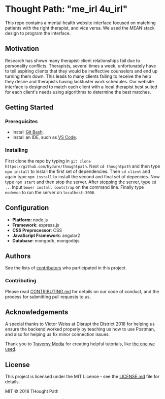 # Thought Path: "me_irl 4u_irl"

This repo contains a mental health website interface focused on matching patients with the right therapist, and vice versa.  We used the MEAN stack design to program the interface.

## Motivation
Research has shown many therapist-client relationships fail due to personality conflicts. Therapists, several times a week, unfortunately have to tell aspiring clients that they would be ineffective counselors and end up turning them down. This leads to many clients failing to receive the help they desire and therapists having lackluster work schedules. Our website interface is designed to match each client with a local therapist best suited for each client's needs using algorithms to determine the best matches.

## Getting Started

### Prerequisites
* Install [Git Bash](https://git-scm.com/downloads).
* Install an IDE, such as [VS Code](https://code.visualstudio.com/download).

### Installing
First clone the repo by typing in  `git clone https://github.com/hydure/thoughtpath`.
Next `cd thoughtpath` and then type `npm install` to install the first set of dependencies.
Then `cd client` and again type `npm install` to install the second and final set of depencies.
Now type `npm start` and then stop the server.
After stopping the server, type `cd ..`.
Input `bower install bootstrap` on the command line.
Finally type `nodemon` to run the server on `localhost:3000`.

## Configuration
- **Platform:** node.js
- **Framework**: express.js
- **CSS Preprocessor**: CSS
- **JavaScript Framework**: angular2
- **Database**: mongodb, mongodbjs

## Authors
See the lists of [contributors](https://github.com/hydure/ThoughtPath/graphs/contributors) who participated in this project.

### Contributing
Please read [CONTRIBUTING.md](https://github.com/hydure/ThoughtPath/blob/master/CONTRIBUTING.md) for details on our code of conduct, and the process for submitting pull requests to us.

## Acknowledgements
A special thanks to Victor Weiss at Disrupt the District 2018 for helping us ensure the backend worked properly by teaching us how to use Postman, and also for helping us fix minor connection issues.

Thank you to [Traversy Media](https://www.youtube.com/channel/UC29ju8bIPH5as8OGnQzwJyA) for creating helpful tutorials, like [the one we used](https://www.youtube.com/watch?v=PFP0oXNNveg).


## License
This project is licensed under the MIT License - see the [LICENSE.md](LICENSE.md) file for details.

MIT © 2018 THought Path

